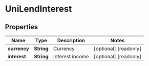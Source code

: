
# UniLendInterest

## Properties

Name | Type | Description | Notes
------------ | ------------- | ------------- | -------------
**currency** | **String** | Currency |  [optional] [readonly]
**interest** | **String** | Interest income |  [optional] [readonly]


